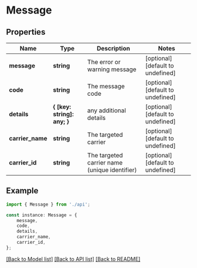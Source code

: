 # Message


## Properties

Name | Type | Description | Notes
------------ | ------------- | ------------- | -------------
**message** | **string** | The error or warning message | [optional] [default to undefined]
**code** | **string** | The message code | [optional] [default to undefined]
**details** | **{ [key: string]: any; }** | any additional details | [optional] [default to undefined]
**carrier_name** | **string** | The targeted carrier | [optional] [default to undefined]
**carrier_id** | **string** | The targeted carrier name (unique identifier) | [optional] [default to undefined]

## Example

```typescript
import { Message } from './api';

const instance: Message = {
    message,
    code,
    details,
    carrier_name,
    carrier_id,
};
```

[[Back to Model list]](../README.md#documentation-for-models) [[Back to API list]](../README.md#documentation-for-api-endpoints) [[Back to README]](../README.md)
